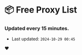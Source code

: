 # :package: Free Proxy List
### Updated every 15 minutes.

- Last updated: `2024-10-29 00:45`

:heart:

